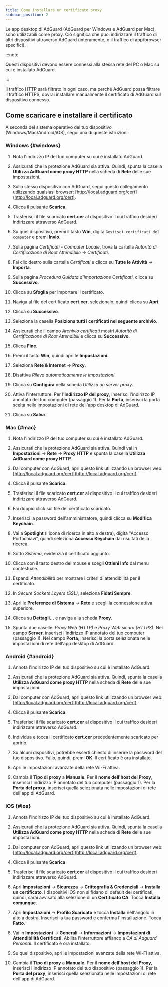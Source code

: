 ```yaml
---
title: Come installare un certificato proxy
sidebar_position: 2
---
```


Le app desktop di AdGuard (AdGuard per Windows e AdGuard per Mac), sono utilizzabili come proxy. Ciò significa che puoi indirizzare il traffico di altri dispositivi attraverso AdGuard (interamente, o il traffico di app/browser specifici).

:::note

Questi dispositivi devono essere connessi alla stessa rete del PC o Mac su cui è installato AdGuard.

:::

Il traffico HTTP sarà filtrato in ogni caso, ma perché AdGuard possa filtrare il traffico HTTPS, dovrai installare manualmente il certificato di AdGuard sul dispositivo connesso.

## Come scaricare e installare il certificato

A seconda del sistema operativo del tuo dispositivo (Windows/Mac/Android/iOS), segui una di queste istruzioni:

### Windows {#windows}

1. Nota l'indirizzo IP del tuo computer su cui è installato AdGuard.

2. Assicurati che la protezione AdGuard sia attiva. Quindi, spunta la casella **Utilizza AdGuard come proxy HTTP** nella scheda di **Rete** delle sue impostazioni.

3. Sullo stesso dispositivo con AdGuard, segui questo collegamento utilizzando qualsiasi browser: [http://local.adguard.org/cert](http://local.adguard.org/cert).

4. Clicca il pulsante **Scarica**.

5. Trasferisci il file scaricato **cert.cer** al dispositivo il cui traffico desideri indirizzare attraverso AdGuard.

6. Su quel dispositivo, premi il tasto **Win**, digita `Gestisci certificati del computer` e premi **Invio**.

7. Sulla pagina *Certificati - Computer Locale*, trova la cartella *Autorità di Certificazione di Root Attendibile* → *Certificati*.

8. Fai clic destro sulla cartella *Certificati* e clicca su **Tutte le Attività** → **Importa**.

9. Sulla pagina *Procedura Guidata d'Importazione Certificati*, clicca su **Successivo**.

10. Clicca su **Sfoglia** per importare il certificato.

11. Naviga al file del certificato **cert.cer**, selezionalo, quindi clicca su **Apri**.

12. Clicca su **Successivo**.

13. Seleziona la casella **Posiziona tutti i certificati nel seguente archivio**.

14. Assicurati che il campo *Archivio certificati* mostri *Autorità di Certificazione di Root Attendibili* e clicca su **Successivo**.

15. Clicca **Fine**.

16. Premi il tasto **Win**, quindi apri le **Impostazioni**.

17. Seleziona **Rete & Internet** → **Proxy**.

18. Disattiva *Rileva automaticamente le impostazioni*.

19. Clicca su **Configura** nella scheda *Utilizza un server proxy*.

20. Attiva l'interruttore. Per l'**Indirizzo IP del proxy**, inserisci l'indirizzo IP annotato del tuo computer (passaggio 1). Per la **Porta**, inserisci la porta scelta nelle impostazioni di rete dell'app desktop di AdGuard.

21. Clicca su **Salva**.

### Mac {#mac}

1. Nota l'indirizzo IP del tuo computer su cui è installato AdGuard.

2. Assicurati che la protezione AdGuard sia attiva. Quindi vai in **Impostazioni** → **Rete** → **Proxy HTTP** e spunta la casella **Utilizza AdGuard come proxy HTTP**.

3. Dal computer con AdGuard, apri questo link utilizzando un browser web: [http://local.adguard.org/cert](http://local.adguard.org/cert).

4. Clicca il pulsante **Scarica**.

5. Trasferisci il file scaricato **cert.cer** al dispositivo il cui traffico desideri indirizzare attraverso AdGuard.

6. Fai doppio click sul file del certificato scaricato.

7. Inserisci la password dell'amministratore, quindi clicca su **Modifica Keychain**.

8. Vai a **Spotlight** (l'icona di ricerca in alto a destra), digita "Accesso Portachiavi", quindi seleziona **Accesso Keychain** dai risultati della ricerca.

9. Sotto *Sistema*, evidenzia il certificato aggiunto.

10. Clicca con il tasto destro del mouse e scegli **Ottieni Info** dal menu contestuale.

11. Espandi *Attendibilità* per mostrare i criteri di attendibilità per il certificato.

12. In *Secure Sockets Layers (SSL)*, seleziona **Fidati Sempre**.

13. Apri le **Preferenze di Sistema** → **Rete** e scegli la connessione attiva superiore.

14. Clicca su **Dettagli...** e naviga alla scheda **Proxy**.

15. Spunta due caselle: *Proxy Web (HTTP)* e *Proxy Web sicuro (HTTPS)*. Nel campo **Server**, inserisci l'indirizzo IP annotato del tuo computer (passaggio 1). Nel campo **Porta**, inserisci la porta selezionata nelle impostazioni di rete dell'app desktop di AdGuard.

### Android {#android}

1. Annota l'indirizzo IP del tuo dispositivo su cui è installato AdGuard.

2. Assicurati che la protezione AdGuard sia attiva. Quindi, spunta la casella **Utilizza AdGuard come proxy HTTP** nella scheda di **Rete** delle sue impostazioni.

3. Dal computer con AdGuard, apri questo link utilizzando un browser web: [http://local.adguard.org/cert](http://local.adguard.org/cert).

4. Clicca il pulsante **Scarica**.

5. Trasferisci il file scaricato **cert.cer** al dispositivo il cui traffico desideri indirizzare attraverso AdGuard.

6. Individua e tocca il certificato **cert.cer** precedentemente scaricato per aprirlo.

7. Su alcuni dispositivi, potrebbe esserti chiesto di inserire la password del tuo dispositivo. Fallo, quindi, premi **OK**. Il certificato è ora installato.

8. Apri le impostazioni avanzate della rete Wi-Fi attiva.

9. Cambia il **Tipo di proxy** a **Manuale**. Per il **nome dell'host del Proxy**, inserisci l'indirizzo IP annotato del tuo computer (passaggio 1). Per la **Porta del proxy**, inserisci quella selezionata nelle impostazioni di rete dell'app di AdGuard.

### iOS {#ios}

1. Annota l'indirizzo IP del tuo dispositivo su cui è installato AdGuard.

2. Assicurati che la protezione AdGuard sia attiva. Quindi, spunta la casella **Utilizza AdGuard come proxy HTTP** nella scheda di **Rete** delle sue impostazioni.

3. Dal computer con AdGuard, apri questo link utilizzando un browser web: [http://local.adguard.org/cert](http://local.adguard.org/cert).

4. Clicca il pulsante **Scarica**.

5. Trasferisci il file scaricato **cert.cer** al dispositivo il cui traffico desideri indirizzare attraverso AdGuard.

6. Apri **Impostazioni** → **Sicurezza** → **Crittografia & Credenziali** → **Installa un certificato**. I dispositivi iOS non si fidano di default dei certificati, quindi, sarai avvisato alla selezione di un **Certificato CA**. Tocca **Installa comunque**.

7. Apri **Impostazioni** → **Profilo Scaricato** e tocca **Installa** nell'angolo in alto a destra. Inserisci la tua password e conferma l'installazione. Tocca **Fatto**.

8. Vai in **Impostazioni** → **Generali** → **Informazioni** → **Impostazioni di Attendibilità Certificati**. Abilita l'interruttore affianco a *CA di Adguard Personal*. Il certificato è ora installato.

9. Su quel dispositivo, apri le impostazioni avanzate della rete Wi-Fi attiva.

10. Cambia il **Tipo di proxy** a **Manuale**. Per il **nome dell'host del Proxy**, inserisci l'indirizzo IP annotato del tuo dispositivo (passaggio 1). Per la **Porta del proxy**, inserisci quella selezionata nelle impostazioni di rete dell'app di AdGuard.
